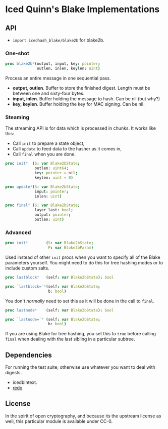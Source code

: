 # Iced Quinn's Blake Implementations

## API

 - `import icedhash_blake/blake2b` for blake2b.

### One-shot
```nim
proc blake2b*(output, input, key: pointer;
              outlen, inlen, keylen: uint)
```

Process an entire message in one sequential pass.

 - **output, outlen**. Buffer to store the finished digest. Length must be between one and sixty-four bytes.
 - **input, inlen**. Buffer holding the message to hash. Can be nil (but why?)
 - **key, keylen**. Buffer holding the key for MAC signing. Can be nil.

### Steaming
The streaming API is for data which is processed in chunks. It works like this:

 - Call `init` to prepare a state object,
 - Call `update` to feed data to the hasher as it comes in,
 - Call `final` when you are done.

```nim
proc init*  (S: var Blake2bState;
             outlen: uint64;
             key: pointer = nil;
             keylen: uint = 0)
```

```nim
proc update*(S: var Blake2bState;
             input: pointer;
             inlen: uint)
```

```nim
proc final* (S: var Blake2bState;
             layer_last: bool;
             output: pointer;
             outlen: uint)
```

### Advanced
```nim
proc init*        (S: var Blake2bState;
                   P: var Blake2bParam)
```

Used instead of other `init` procs when you want to specify all of the Blake parameters yourself. You might need to do this for tree hashing modes or to include custom salts.

```nim
proc lastblock*   (self: var Blake2bState): bool
```

```nim
proc `lastblock=`*(self: var Blake2bState;
                   b: bool)
```

You don't *normally* need to set this as it will be done in the call to `final`.

```nim
proc lastnode*    (self: var Blake2bState): bool
```

```nim
proc `lastnode=`* (self: var Blake2bState;
                   b: bool)
```

If you are using Blake for tree hashing, you set this to `true` before calling `final` when dealing with the last sibling in a particular subtree.

## Dependencies

For running the test suite; otherwise use whatever you want to deal with digests.

 - icedbintext.
 - [redo](https://github.com/apenwarr/redo)

## License
In the spirit of open cryptography, and because its the upstream
license as well, this particular module is available under CC-0.
